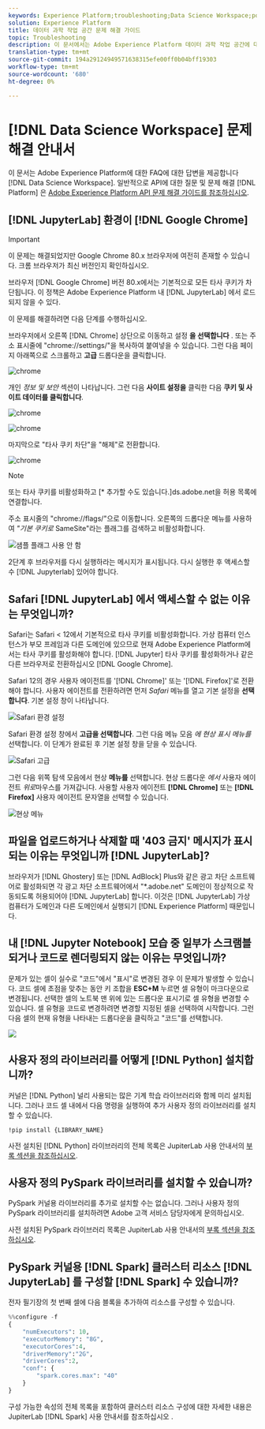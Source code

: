 ```yaml
---
keywords: Experience Platform;troubleshooting;Data Science Workspace;popular topics
solution: Experience Platform
title: 데이터 과학 작업 공간 문제 해결 가이드
topic: Troubleshooting
description: 이 문서에서는 Adobe Experience Platform 데이터 과학 작업 공간에 대해 자주 묻는 질문에 대한 답변을 제공합니다.
translation-type: tm+mt
source-git-commit: 194a29124949571638315efe00ff0b04bff19303
workflow-type: tm+mt
source-wordcount: '680'
ht-degree: 0%

---
```



# [!DNL Data Science Workspace] 문제 해결 안내서

이 문서는 Adobe Experience Platform에 대한 FAQ에 대한 답변을 제공합니다 [!DNL Data Science Workspace]. 일반적으로 API에 대한 질문 및 문제 해결 [!DNL Platform] 은 [Adobe Experience Platform API 문제 해결 가이드를 참조하십시오](../landing/troubleshooting.md).

## [!DNL JupyterLab] 환경이 [!DNL Google Chrome]

>[!IMPORTANT]
>
>이 문제는 해결되었지만 Google Chrome 80.x 브라우저에 여전히 존재할 수 있습니다. 크롬 브라우저가 최신 버전인지 확인하십시오.

브라우저 [!DNL Google Chrome] 버전 80.x에서는 기본적으로 모든 타사 쿠키가 차단됩니다. 이 정책은 Adobe Experience Platform 내 [!DNL JupyterLab] 에서 로드되지 않을 수 있다.

이 문제를 해결하려면 다음 단계를 수행하십시오.

브라우저에서 오른쪽 [!DNL Chrome] 상단으로 이동하고 설정 **을 선택합니다** . 또는 주소 표시줄에 &quot;chrome://settings/&quot;을 복사하여 붙여넣을 수 있습니다. 그런 다음 페이지 아래쪽으로 스크롤하고 **고급** 드롭다운을 클릭합니다.

![chrome](./images/faq/chrome-advanced.png)

개인 *정보 및 보안* 섹션이 나타납니다. 그런 다음 **사이트 설정을** 클릭한 다음 **쿠키 및 사이트 데이터를 클릭합니다**.

![chrome](./images/faq/privacy-security.png)

![chrome](./images/faq/cookies.png)

마지막으로 &quot;타사 쿠키 차단&quot;을 &quot;해제&quot;로 전환합니다.

![chrome](./images/faq/toggle-off.png)

>[!NOTE]
>
>또는 타사 쿠키를 비활성화하고 [* 추가할 수도 있습니다.]ds.adobe.net을 허용 목록에 연결합니다.

주소 표시줄의 &quot;chrome://flags/&quot;으로 이동합니다. 오른쪽의 드롭다운 메뉴를 사용하여 *&quot;기본 쿠키로* SameSite&quot;라는 플래그를 검색하고 비활성화합니다.

![샘플 플래그 사용 안 함](./images/faq/samesite-flag.png)

2단계 후 브라우저를 다시 실행하라는 메시지가 표시됩니다. 다시 실행한 후 액세스할 수 [!DNL Jupyterlab] 있어야 합니다.

## Safari [!DNL JupyterLab] 에서 액세스할 수 없는 이유는 무엇입니까?

Safari는 Safari &lt; 12에서 기본적으로 타사 쿠키를 비활성화합니다. 가상 컴퓨터 인스턴스가 부모 프레임과 다른 도메인에 있으므로 현재 Adobe Experience Platform에서는 타사 쿠키를 활성화해야 합니다. [!DNL Jupyter] 타사 쿠키를 활성화하거나 같은 다른 브라우저로 전환하십시오 [!DNL Google Chrome].

Safari 12의 경우 사용자 에이전트를 &#39;[!DNL Chrome]&#39; 또는 &#39;[!DNL Firefox]&#39;로 전환해야 합니다. 사용자 에이전트를 전환하려면 먼저 *Safari* 메뉴를 열고 기본 설정을 **선택합니다**. 기본 설정 창이 나타납니다.

![Safari 환경 설정](./images/faq/preferences.png)

Safari 환경 설정 창에서 **고급을 선택합니다**. 그런 다음 메뉴 모음 *에 현상 표시 메뉴를* 선택합니다. 이 단계가 완료된 후 기본 설정 창을 닫을 수 있습니다.

![Safari 고급](./images/faq/advanced.png)

그런 다음 위쪽 탐색 모음에서 현상 **메뉴를** 선택합니다. 현상 드롭다운 *에서* 사용자 에이전트 *위로*&#x200B;마우스를 가져갑니다. 사용할 사용자 에이전트 **[!DNL Chrome]** 또는 **[!DNL Firefox]** 사용자 에이전트 문자열을 선택할 수 있습니다.

![현상 메뉴](./images/faq/user-agent.png)

## 파일을 업로드하거나 삭제할 때 &#39;403 금지&#39; 메시지가 표시되는 이유는 무엇입니까 [!DNL JupyterLab]?

브라우저가 [!DNL Ghostery] 또는 [!DNL AdBlock] Plus와 같은 광고 차단 소프트웨어로 활성화되면 각 광고 차단 소프트웨어에서 &quot;\*.adobe.net&quot; 도메인이 정상적으로 작동되도록 허용되어야 [!DNL JupyterLab] 합니다. 이것은 [!DNL JupyterLab] 가상 컴퓨터가 도메인과 다른 도메인에서 실행되기 [!DNL Experience Platform] 때문입니다.

## 내 [!DNL Jupyter Notebook] 모습 중 일부가 스크램블되거나 코드로 렌더링되지 않는 이유는 무엇입니까?

문제가 있는 셀이 실수로 &quot;코드&quot;에서 &quot;표시&quot;로 변경된 경우 이 문제가 발생할 수 있습니다. 코드 셀에 초점을 맞추는 동안 키 조합을 **ESC+M** 누르면 셀 유형이 마크다운으로 변경됩니다. 선택한 셀의 노트북 맨 위에 있는 드롭다운 표시기로 셀 유형을 변경할 수 있습니다. 셀 유형을 코드로 변경하려면 변경할 지정된 셀을 선택하여 시작합니다. 그런 다음 셀의 현재 유형을 나타내는 드롭다운을 클릭하고 &quot;코드&quot;를 선택합니다.

![](./images/faq/code_type.png)

## 사용자 정의 라이브러리를 어떻게 [!DNL Python] 설치합니까?

커널은 [!DNL Python] 널리 사용되는 많은 기계 학습 라이브러리와 함께 미리 설치됩니다. 그러나 코드 셀 내에서 다음 명령을 실행하여 추가 사용자 정의 라이브러리를 설치할 수 있습니다.

```shell
!pip install {LIBRARY_NAME}
```

사전 설치된 [!DNL Python] 라이브러리의 전체 목록은 JupiterLab 사용 안내서의 [부록 섹션을 참조하십시오](./jupyterlab/overview.md#supported-libraries).

## 사용자 정의 PySpark 라이브러리를 설치할 수 있습니까?

PySpark 커널용 라이브러리를 추가로 설치할 수는 없습니다. 그러나 사용자 정의 PySpark 라이브러리를 설치하려면 Adobe 고객 서비스 담당자에게 문의하십시오.

사전 설치된 PySpark 라이브러리 목록은 JupiterLab 사용 안내서의 [부록 섹션을 참조하십시오](./jupyterlab/overview.md#supported-libraries).

## PySpark 커널용 [!DNL Spark] 클러스터 리소스 [!DNL JupyterLab] 를 구성할 [!DNL Spark] 수 있습니까?

전자 필기장의 첫 번째 셀에 다음 블록을 추가하여 리소스를 구성할 수 있습니다.

```python
%%configure -f 
{
    "numExecutors": 10,
    "executorMemory": "8G",
    "executorCores":4,
    "driverMemory":"2G",
    "driverCores":2,
    "conf": {
        "spark.cores.max": "40"
    }
}
```

구성 가능한 속성의 전체 목록을 포함하여 클러스터 리소스 구성에 대한 자세한 내용은 JupiterLab [!DNL Spark] 사용 안내서를 참조하십시오 [](./jupyterlab/overview.md#kernels).